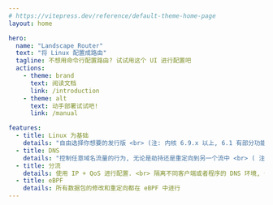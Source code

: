 ```yaml
---
# https://vitepress.dev/reference/default-theme-home-page
layout: home

hero:
  name: "Landscape Router"
  text: "将 Linux 配置成路由"
  tagline: 不想用命令行配置路由? 试试用这个 UI 进行配置吧
  actions:
    - theme: brand
      text: 阅读文档
      link: /introduction
    - theme: alt
      text: 动手部署试试吧!
      link: /manual

features:
  - title: Linux 为基础
    details: "自由选择你想要的发行版 <br> (注: 内核 6.9.x 以上, 6.1 有部分功能可能无法使用, musl 暂时不支持)"
  - title: DNS
    details: "控制任意域名流量的行为, 无论是劫持还是重定向到另一个流中 <br> ( 注: 需要将 DNS 指向本路由程序 )"
  - title: 分流
    details: 使用 IP + QoS 进行配置. <br> 隔离不同客户端或者程序的 DNS 环境, 也可转发到 Docker 容器中, 详见文档
  - title: eBPF
    details: 所有数据包的修改和重定向都在 eBPF 中进行
---
```


